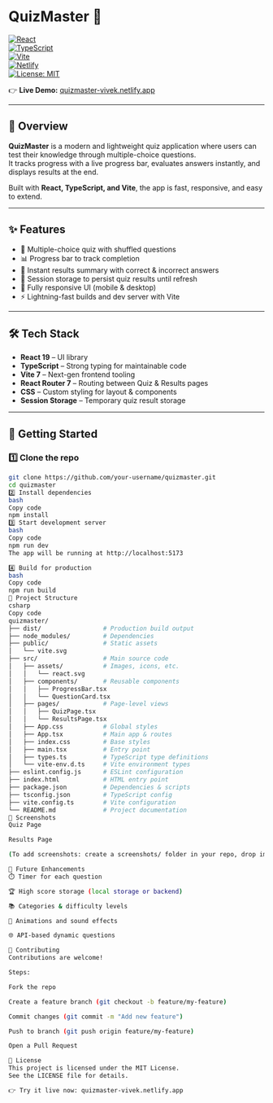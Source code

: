 # QuizMaster 🎯  

[![React](https://img.shields.io/badge/React-19-blue?logo=react)](https://react.dev/)  
[![TypeScript](https://img.shields.io/badge/TypeScript-5-blue?logo=typescript)](https://www.typescriptlang.org/)  
[![Vite](https://img.shields.io/badge/Vite-7-purple?logo=vite)](https://vitejs.dev/)  
[![Netlify](https://img.shields.io/badge/Deployed%20on-Netlify-brightgreen?logo=netlify)](https://quizmaster-vivek.netlify.app/quiz)  
[![License: MIT](https://img.shields.io/badge/License-MIT-yellow.svg)](LICENSE)  

👉 **Live Demo:** [quizmaster-vivek.netlify.app](https://quizmaster-vivek.netlify.app/quiz)  

---

## 🌟 Overview
**QuizMaster** is a modern and lightweight quiz application where users can test their knowledge through multiple-choice questions.  
It tracks progress with a live progress bar, evaluates answers instantly, and displays results at the end.  

Built with **React, TypeScript, and Vite**, the app is fast, responsive, and easy to extend.  

---

## ✨ Features
- 🎲 Multiple-choice quiz with shuffled questions  
- 📊 Progress bar to track completion  
- 📝 Instant results summary with correct & incorrect answers  
- 💾 Session storage to persist quiz results until refresh  
- 📱 Fully responsive UI (mobile & desktop)  
- ⚡ Lightning-fast builds and dev server with Vite  

---

## 🛠️ Tech Stack
- **React 19** – UI library  
- **TypeScript** – Strong typing for maintainable code  
- **Vite 7** – Next-gen frontend tooling  
- **React Router 7** – Routing between Quiz & Results pages  
- **CSS** – Custom styling for layout & components  
- **Session Storage** – Temporary quiz result storage  

---

## 🚀 Getting Started

### 1️⃣ Clone the repo
```bash
git clone https://github.com/your-username/quizmaster.git
cd quizmaster
2️⃣ Install dependencies
bash
Copy code
npm install
3️⃣ Start development server
bash
Copy code
npm run dev
The app will be running at http://localhost:5173

4️⃣ Build for production
bash
Copy code
npm run build
📂 Project Structure
csharp
Copy code
quizmaster/
├── dist/                 # Production build output
├── node_modules/         # Dependencies
├── public/               # Static assets
│   └── vite.svg
├── src/                  # Main source code
│   ├── assets/           # Images, icons, etc.
│   │   └── react.svg
│   ├── components/       # Reusable components
│   │   ├── ProgressBar.tsx
│   │   └── QuestionCard.tsx
│   ├── pages/            # Page-level views
│   │   ├── QuizPage.tsx
│   │   └── ResultsPage.tsx
│   ├── App.css           # Global styles
│   ├── App.tsx           # Main app & routes
│   ├── index.css         # Base styles
│   ├── main.tsx          # Entry point
│   ├── types.ts          # TypeScript type definitions
│   └── vite-env.d.ts     # Vite environment types
├── eslint.config.js      # ESLint configuration
├── index.html            # HTML entry point
├── package.json          # Dependencies & scripts
├── tsconfig.json         # TypeScript config
├── vite.config.ts        # Vite configuration
└── README.md             # Project documentation
📸 Screenshots
Quiz Page

Results Page

(To add screenshots: create a screenshots/ folder in your repo, drop images there, and update the links above.)

🔮 Future Enhancements
⏱️ Timer for each question

🏆 High score storage (local storage or backend)

📚 Categories & difficulty levels

🎨 Animations and sound effects

🌐 API-based dynamic questions

🤝 Contributing
Contributions are welcome!

Steps:

Fork the repo

Create a feature branch (git checkout -b feature/my-feature)

Commit changes (git commit -m "Add new feature")

Push to branch (git push origin feature/my-feature)

Open a Pull Request

📜 License
This project is licensed under the MIT License.
See the LICENSE file for details.

👉 Try it live now: quizmaster-vivek.netlify.app
